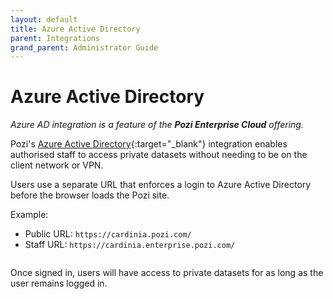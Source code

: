 ```yaml
---
layout: default
title: Azure Active Directory
parent: Integrations
grand_parent: Administrator Guide
---
```


# Azure Active Directory

*Azure AD integration is a feature of the **Pozi Enterprise Cloud** offering.*

Pozi's [Azure Active Directory](https://azure.microsoft.com/en-au/services/active-directory/){:target="_blank"} integration enables authorised staff to access private datasets without needing to be on the client network or VPN.

Users use a separate URL that enforces a login to Azure Active Directory before the browser loads the Pozi site.

Example:

* Public URL: `https://cardinia.pozi.com/`
* Staff URL: `https://cardinia.enterprise.pozi.com/`

<img src="../img/azure-ad-login.png" alt="" style="zoom:50%;" />

Once signed in, users will have access to private datasets for as long as the user remains logged in.
